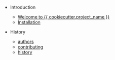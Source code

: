 * Introduction 
  * [Welcome to {{ cookiecutter.project_name }}](README.md)
  * [Installation](introduction/install.md)

* History
  * [authors](AUTHORS.md)
  * [contributing](CONTRIBUTING.md)
  * [history](HISTORY.md)
